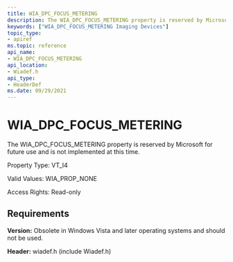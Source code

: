 ```yaml
---
title: WIA_DPC_FOCUS_METERING
description: The WIA_DPC_FOCUS_METERING property is reserved by Microsoft for future use and is not implemented at this time.
keywords: ["WIA_DPC_FOCUS_METERING Imaging Devices"]
topic_type:
- apiref
ms.topic: reference
api_name:
- WIA_DPC_FOCUS_METERING
api_location:
- Wiadef.h
api_type:
- HeaderDef
ms.date: 09/29/2021
---
```


# WIA_DPC_FOCUS_METERING

The WIA_DPC_FOCUS_METERING property is reserved by Microsoft for future use and is not implemented at this time.

Property Type: VT_I4

Valid Values: WIA_PROP_NONE

Access Rights: Read-only

## Requirements

**Version:** Obsolete in Windows Vista and later operating systems and should not be used.

**Header:** wiadef.h (include Wiadef.h)
